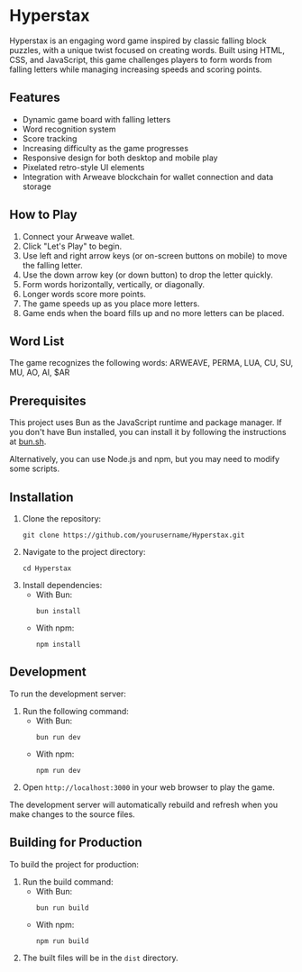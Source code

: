 # Hyperstax

Hyperstax is an engaging word game inspired by classic falling block puzzles, with a unique twist focused on creating words. Built using HTML, CSS, and JavaScript, this game challenges players to form words from falling letters while managing increasing speeds and scoring points.

## Features

- Dynamic game board with falling letters
- Word recognition system
- Score tracking
- Increasing difficulty as the game progresses
- Responsive design for both desktop and mobile play
- Pixelated retro-style UI elements
- Integration with Arweave blockchain for wallet connection and data storage

## How to Play

1. Connect your Arweave wallet.
2. Click "Let's Play" to begin.
3. Use left and right arrow keys (or on-screen buttons on mobile) to move the falling letter.
4. Use the down arrow key (or down button) to drop the letter quickly.
5. Form words horizontally, vertically, or diagonally.
6. Longer words score more points.
7. The game speeds up as you place more letters.
8. Game ends when the board fills up and no more letters can be placed.

## Word List

The game recognizes the following words:
ARWEAVE, PERMA, LUA, CU, SU, MU, AO, AI, $AR

## Prerequisites

This project uses Bun as the JavaScript runtime and package manager. If you don't have Bun installed, you can install it by following the instructions at [bun.sh](https://bun.sh/).

Alternatively, you can use Node.js and npm, but you may need to modify some scripts.

## Installation

1. Clone the repository:
   ```
   git clone https://github.com/yourusername/Hyperstax.git
   ```
2. Navigate to the project directory:
   ```
   cd Hyperstax
   ```
3. Install dependencies:
   - With Bun:
     ```
     bun install
     ```
   - With npm:
     ```
     npm install
     ```

## Development

To run the development server:

1. Run the following command:
   - With Bun:
     ```
     bun run dev
     ```
   - With npm:
     ```
     npm run dev
     ```
2. Open `http://localhost:3000` in your web browser to play the game.

The development server will automatically rebuild and refresh when you make changes to the source files.

## Building for Production

To build the project for production:

1. Run the build command:
   - With Bun:
     ```
     bun run build
     ```
   - With npm:
     ```
     npm run build
     ```
2. The built files will be in the `dist` directory.
